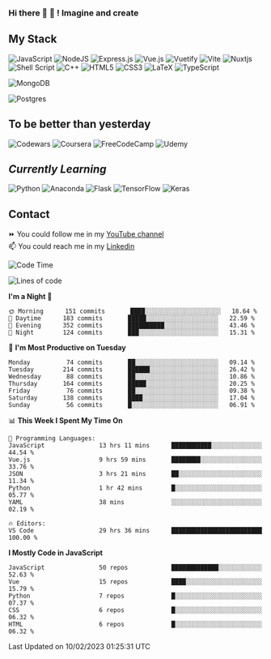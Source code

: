 ### Hi there 👋 🤖 ! Imagine and create

## My Stack
![JavaScript](https://img.shields.io/badge/javascript-%23323330.svg?style=for-the-badge&logo=javascript&logoColor=%23F7DF1E) ![NodeJS](https://img.shields.io/badge/node.js-6DA55F?style=for-the-badge&logo=node.js&logoColor=white) <img alt="Express.js" src="https://img.shields.io/badge/express.js%20-%23404d59.svg?&style=for-the-badge"/> ![Vue.js](https://img.shields.io/badge/vuejs-%2335495e.svg?style=for-the-badge&logo=vuedotjs&logoColor=%234FC08D) ![Vuetify](https://img.shields.io/badge/Vuetify-1867C0?style=for-the-badge&logo=vuetify&logoColor=AEDDFF) ![Vite](https://img.shields.io/badge/vite-%23646CFF.svg?style=for-the-badge&logo=vite&logoColor=white) ![Nuxtjs](https://img.shields.io/badge/Nuxt-002E3B?style=for-the-badge&logo=nuxtdotjs&logoColor=#00DC82) ![Shell Script](https://img.shields.io/badge/shell_script-%23121011.svg?style=for-the-badge&logo=gnu-bash&logoColor=white) ![C++](https://img.shields.io/badge/c++-%2300599C.svg?style=for-the-badge&logo=c%2B%2B&logoColor=white) ![HTML5](https://img.shields.io/badge/html5-%23E34F26.svg?style=for-the-badge&logo=html5&logoColor=white) ![CSS3](https://img.shields.io/badge/css3-%231572B6.svg?style=for-the-badge&logo=css3&logoColor=white) ![LaTeX](https://img.shields.io/badge/latex-%23008080.svg?style=for-the-badge&logo=latex&logoColor=white) ![TypeScript](https://img.shields.io/badge/typescript-%23007ACC.svg?style=for-the-badge&logo=typescript&logoColor=white)
<div>
  <img alt="MongoDB" src ="https://img.shields.io/badge/MongoDB-%234ea94b.svg?&style=for-the-badge&logo=mongodb&logoColor=white"/>
  
  ![Postgres](https://img.shields.io/badge/postgres-%23316192.svg?style=for-the-badge&logo=postgresql&logoColor=white)
</div>

## To be better than yesterday
![Codewars](https://img.shields.io/badge/Codewars-B1361E?style=for-the-badge&logo=codewars&logoColor=grey)
  ![Coursera](https://img.shields.io/badge/Coursera-%230056D2.svg?style=for-the-badge&logo=Coursera&logoColor=white)
  ![FreeCodeCamp](https://img.shields.io/badge/Freecodecamp-%23123.svg?&style=for-the-badge&logo=freecodecamp&logoColor=green)
  ![Udemy](https://img.shields.io/badge/Udemy-A435F0?style=for-the-badge&logo=Udemy&logoColor=white)

## *Currently Learning*
![Python](https://img.shields.io/badge/python-3670A0?style=for-the-badge&logo=python&logoColor=ffdd54) ![Anaconda](https://img.shields.io/badge/Anaconda-%2344A833.svg?style=for-the-badge&logo=anaconda&logoColor=white) 
![Flask](https://img.shields.io/badge/flask-%23000.svg?style=for-the-badge&logo=flask&logoColor=white) ![TensorFlow](https://img.shields.io/badge/TensorFlow-%23FF6F00.svg?style=for-the-badge&logo=TensorFlow&logoColor=white) ![Keras](https://img.shields.io/badge/Keras-%23D00000.svg?style=for-the-badge&logo=Keras&logoColor=white)

## Contact
⏩ You could follow me in my <a href="https://www.youtube.com/c/ViktorJimenezF" target="blank">YouTube channel</a>   <br>
📫 You could reach me in my <a href="https://www.linkedin.com/in/victorjuanjimenez/" target="blank">Linkedin</a>  

<!--START_SECTION:waka-->
![Code Time](http://img.shields.io/badge/Code%20Time-742%20hrs%2049%20mins-blue)

![Lines of code](https://img.shields.io/badge/From%20Hello%20World%20I%27ve%20Written--87%20Thousand%20lines%20of%20code-blue)

**I'm a Night 🦉** 

```text
🌞 Morning      151 commits       ████░░░░░░░░░░░░░░░░░░░░░   18.64 % 
🌆 Daytime      183 commits       █████░░░░░░░░░░░░░░░░░░░░   22.59 % 
🌃 Evening      352 commits       ██████████░░░░░░░░░░░░░░░   43.46 % 
🌙 Night        124 commits       ███░░░░░░░░░░░░░░░░░░░░░░   15.31 % 

```
📅 **I'm Most Productive on Tuesday** 

```text
Monday          74 commits       ██░░░░░░░░░░░░░░░░░░░░░░░   09.14 % 
Tuesday        214 commits       ██████░░░░░░░░░░░░░░░░░░░   26.42 % 
Wednesday       88 commits       ██░░░░░░░░░░░░░░░░░░░░░░░   10.86 % 
Thursday       164 commits       █████░░░░░░░░░░░░░░░░░░░░   20.25 % 
Friday          76 commits       ██░░░░░░░░░░░░░░░░░░░░░░░   09.38 % 
Saturday       138 commits       ████░░░░░░░░░░░░░░░░░░░░░   17.04 % 
Sunday          56 commits       █░░░░░░░░░░░░░░░░░░░░░░░░   06.91 % 

```


📊 **This Week I Spent My Time On** 

```text
💬 Programming Languages: 
JavaScript               13 hrs 11 mins      ███████████░░░░░░░░░░░░░░   44.54 % 
Vue.js                   9 hrs 59 mins       ████████░░░░░░░░░░░░░░░░░   33.76 % 
JSON                     3 hrs 21 mins       ██░░░░░░░░░░░░░░░░░░░░░░░   11.34 % 
Python                   1 hr 42 mins        █░░░░░░░░░░░░░░░░░░░░░░░░   05.77 % 
YAML                     38 mins             ░░░░░░░░░░░░░░░░░░░░░░░░░   02.19 % 

🔥 Editors: 
VS Code                  29 hrs 36 mins      █████████████████████████   100.00 % 

```

**I Mostly Code in JavaScript** 

```text
JavaScript               50 repos            █████████████░░░░░░░░░░░░   52.63 % 
Vue                      15 repos            ████░░░░░░░░░░░░░░░░░░░░░   15.79 % 
Python                   7 repos             █░░░░░░░░░░░░░░░░░░░░░░░░   07.37 % 
CSS                      6 repos             █░░░░░░░░░░░░░░░░░░░░░░░░   06.32 % 
HTML                     6 repos             █░░░░░░░░░░░░░░░░░░░░░░░░   06.32 % 

```



 Last Updated on 10/02/2023 01:25:31 UTC
<!--END_SECTION:waka-->

<!--
**ViktorJJF/ViktorJJF** is a ✨ _special_ ✨ repository because its `README.md` (this file) appears on your GitHub profile.



Here are some ideas to get you started:

- 🔭 I’m currently working on ...
- 🌱 I’m currently learning ...
- 👯 I’m looking to collaborate on ...
- 🤔 I’m looking for help with ...
- 💬 Ask me about ...
- 📫 How to reach me: ...
- 😄 Pronouns: ...
- ⚡ Fun fact: ...
-->
